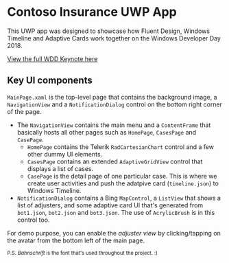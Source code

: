 # Contoso Insurance UWP App
This UWP app was designed to showcase how Fluent Design, Windows Timeline and Adaptive Cards work together on the Windows Developer Day 2018.

[View the full WDD Keynote here](https://www.youtube.com/watch?v=D6YAJxFsmuM)

Key UI components
------

`MainPage.xaml` is the top-level page that contains the background image, a `NavigationView` and a `NotificationDialog` control on the bottom right corner of the page.

* The `NavigationView` contains the main menu and a `ContentFrame` that basically hosts all other pages such as `HomePage`, `CasesPage` and `CasePage`.
    * `HomePage` contains the Telerik `RadCartesianChart` control and a few other dummy UI elements.
    * `CasesPage` contains an extended `AdaptiveGridView` control that displays a list of cases.
    * `CasePage` is the detail page of one particular case. This is where we create user activities and push the adatpive card (`timeline.json`) to Windows Timeline.
* `NotificationDialog` contains a Bing `MapControl`, a `ListView` that shows a list of adjusters, and some adaptive card UI that's generated from `bot1.json`, `bot2.json` and `bot3.json`. The use of `AcrylicBrush` is in this control too.

For demo purpose, you can enable the *adjuster view* by clicking/tapping on the avatar from the bottom left of the main page.

<sub>P.S. *Bahnschrift* is the font that's used throughout the project. :)</sub>
